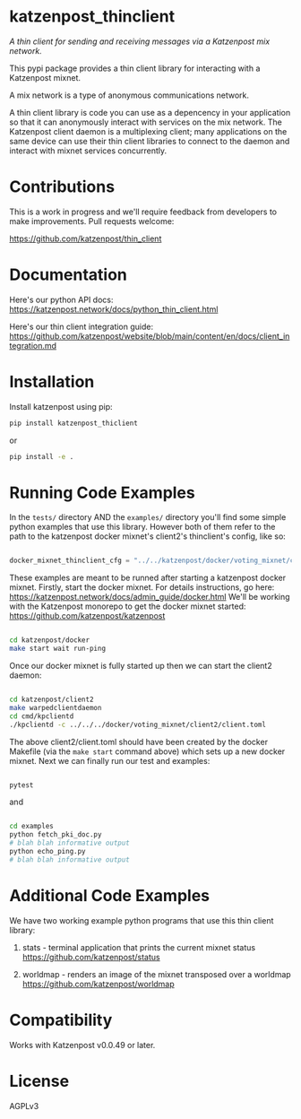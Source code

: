 
# katzenpost_thinclient

*A thin client for sending and receiving messages via a Katzenpost mix network.*

This pypi package provides a thin client library for interacting with a
Katzenpost mixnet.

A mix network is a type of anonymous communications network.

A thin client library is code you can use as a depencency in your
application so that it can anonymously interact with services on the
mix network. The Katzenpost client daemon is a multiplexing client;
many applications on the same device can use their thin client
libraries to connect to the daemon and interact with mixnet services
concurrently.



# Contributions

This is a work in progress and we'll require feedback from developers to make improvements.
Pull requests welcome:

https://github.com/katzenpost/thin_client



# Documentation

Here's our python API docs:
https://katzenpost.network/docs/python_thin_client.html

Here's our thin client integration guide:
https://github.com/katzenpost/website/blob/main/content/en/docs/client_integration.md



# Installation

Install katzenpost using pip:

```bash
pip install katzenpost_thiclient
```

or

```bash
pip install -e .
```



# Running Code Examples

In the `tests/` directory AND the `examples/` directory you'll find
some simple python examples that use this library. However both of
them refer to the path to the katzenpost docker mixnet's client2's
thinclient's config, like so:

```python

docker_mixnet_thinclient_cfg = "../../katzenpost/docker/voting_mixnet/client2/thinclient.toml"
```

These examples are meant to be runned after starting a katzenpost docker mixnet.
Firstly, start the docker mixnet. For details instructions, go here: https://katzenpost.network/docs/admin_guide/docker.html
We'll be working with the Katzenpost monorepo to get the docker mixnet started: https://github.com/katzenpost/katzenpost

```bash

cd katzenpost/docker
make start wait run-ping
```

Once our docker mixnet is fully started up then we can start the client2 daemon:

```bash

cd katzenpost/client2
make warpedclientdaemon
cd cmd/kpclientd
./kpclientd -c ../../../docker/voting_mixnet/client2/client.toml
```

The above client2/client.toml should have been created by the docker Makefile
(via the `make start` command above) which sets up a new docker mixnet. Next we can
finally run our test and examples:


```bash

pytest
```

and

```bash

cd examples
python fetch_pki_doc.py
# blah blah informative output
python echo_ping.py
# blah blah informative output
```


# Additional Code Examples

We have two working example python programs that use this
thin client library:

1. stats - terminal application that prints the current mixnet status
   https://github.com/katzenpost/status

2. worldmap - renders an image of the mixnet transposed over a worldmap
   https://github.com/katzenpost/worldmap


# Compatibility

Works with Katzenpost v0.0.49 or later.



# License

AGPLv3
